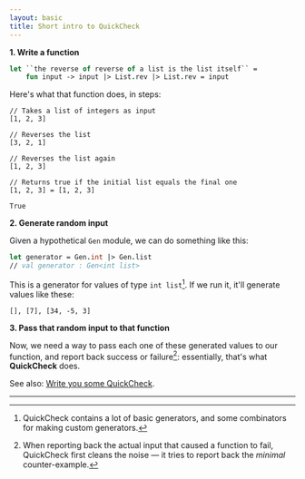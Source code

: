 ```yaml
---
layout: basic
title: Short intro to QuickCheck
---
```


**1. Write a function**

```fsharp
let ``the reverse of reverse of a list is the list itself`` =
    fun input -> input |> List.rev |> List.rev = input
```

Here's what that function does, in steps:

``` text
// Takes a list of integers as input
[1, 2, 3]

// Reverses the list
[3, 2, 1]

// Reverses the list again
[1, 2, 3]

// Returns true if the initial list equals the final one
[1, 2, 3] = [1, 2, 3]

True
```

**2. Generate random input**

Given a hypothetical `Gen` module, we can do something like this:

```fsharp
let generator = Gen.int |> Gen.list
// val generator : Gen<int list>
```

This is a generator for values of type `int list`[^1]. If we run it, it'll generate values like these:

``` text
[], [7], [34, -5, 3]
```

**3. Pass that random input to that function**


Now, we need a way to pass each one of these generated values to our function, and report back success or failure[^2]: essentially, that's what **QuickCheck** does.

See also: [Write you some QuickCheck](/2016/02/08/write-you-some-quickcheck/).

---

[^1]: QuickCheck contains a lot of basic generators, and some combinators for making custom generators.

[^2]: When reporting back the actual input that caused a function to fail, QuickCheck first cleans the noise — it tries to report back the *minimal* counter-example.
